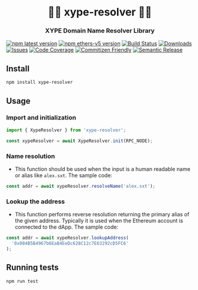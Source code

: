 <h1 align="center" style="border-bottom: none;">🚀🚀 xype-resolver 🚀🚀</h1>
<h3 align="center">XYPE Domain Name Resolver Library</h3>


[![npm latest version][npm-img]][npm-url]
[![npm ethers-v5 version][npm-img-ethersV5]][npm-url]
[![Build Status][build-img]][build-url]
[![Downloads][downloads-img]][downloads-url]
[![Issues][issues-img]][issues-url]
[![Code Coverage][codecov-img]][codecov-url]
[![Commitizen Friendly][commitizen-img]][commitizen-url]
[![Semantic Release][semantic-release-img]][semantic-release-url]


## Install

```bash
npm install xype-resolver
```

## Usage

### Import and initialization

```ts
import { XypeResolver } from 'xype-resolver';

const xypeResolver = await XypeResolver.init(RPC_NODE);
```

### Name resolution

- This function should be used when the input is a human readable name or alias like `alex.sxt`. The sample code:

```ts
const addr = await xypeResolver.resolveName('alex.sxt');
```

### Lookup the address

- This function performs reverse resolution returning the primary alias of the given address. Typically it is used when the Ethereum account is connected to the dApp. The sample code:

```ts
const addr = await xypeResolver.lookupAddress(
  '0x084B5B4967b6EaB4EeDc628C12c7E63292cD5FC6'
);
```

## Running tests

```shell
npm run test
```

[build-img]: https://github.com/Syndika-Corp/xype-resolver/actions/workflows/release.yml/badge.svg
[build-url]: https://github.com/Syndika-Corp/xype-resolver/actions/workflows/release.yml
[downloads-img]: https://img.shields.io/npm/dt/xype-resolver
[downloads-url]: https://www.npmtrends.com/xype-resolver
[npm-img]: https://img.shields.io/npm/v/xype-resolver/latest.svg
[npm-img-ethersV5]: https://img.shields.io/npm/v/xype-resolver/ethers-v5.svg
[npm-url]: https://www.npmjs.com/package/xype-resolver
[npm-img-ethersV5]: https://img.shields.io/npm/v/xype-resolver
[npm-url-ethersV5]: https://www.npmjs.com/package/xype-resolver
[issues-img]: https://img.shields.io/github/issues/Syndika-Corp/xype-resolver
[issues-url]: https://github.com/Syndika-Corp/xype-resolver/issues
[codecov-img]: https://codecov.io/gh/Syndika-Corp/xype-resolver/branch/main/graph/badge.svg
[codecov-url]: https://codecov.io/gh/Syndika-Corp/xype-resolver
[semantic-release-img]: https://img.shields.io/badge/%20%20%F0%9F%93%A6%F0%9F%9A%80-semantic--release-e10079.svg
[semantic-release-url]: https://github.com/semantic-release/semantic-release
[commitizen-img]: https://img.shields.io/badge/commitizen-friendly-brightgreen.svg
[commitizen-url]: http://commitizen.github.io/cz-cli/
